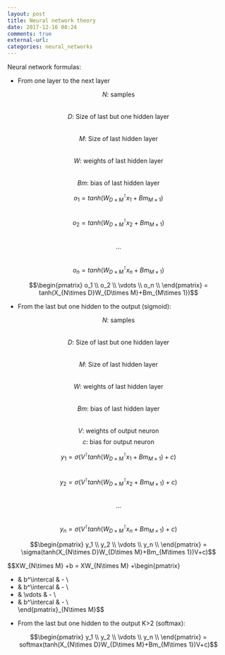 ```yaml
---
layout: post
title: Neural network theory
date: 2017-12-16 08:24
comments: true
external-url:
categories: neural_networks
---
```


Neural network formulas:

* From one layer to the next layer

$$N\text {: samples}$$  
$$D\text {: Size of last but one hidden layer}$$  
$$M\text {: Size of last hidden layer}$$  
$$W\text {: weights of last hidden layer}$$  
$$Bm\text {: bias of last hidden layer}$$  


$$o_1 = tanh(W_{D\times M}^\intercal x_1+Bm_{M\times 1})$$  
$$o_2 = tanh(W_{D\times M}^\intercal x_2+Bm_{M\times 1})$$  
$$...$$  
$$o_n = tanh(W_{D\times M}^\intercal x_n+Bm_{M\times 1})$$  


$$\begin{pmatrix}
 o_1  \\
 o_2 \\
 \vdots  \\
 o_n \\   
 \end{pmatrix} = tanh(X_{N\times D}W_{D\times M}+Bm_{M\times 1})$$


* From the last but one hidden to the output (sigmoid):

$$N\text {: samples}$$  
$$D\text {: Size of last but one hidden layer}$$  
$$M\text {: Size of last hidden layer}$$  
$$W\text {: weights of last hidden layer}$$  
$$Bm\text {: bias of last hidden layer}$$  
$$V\text {: weights of output neuron}$$
$$c\text {: bias for output neuron}$$  

$$y_1 = \sigma(V^\intercal tanh(W_{D\times M}^\intercal x_1+Bm_{M\times 1})+c)$$  
$$y_2 = \sigma(V^\intercal tanh(W_{D\times M}^\intercal x_2+Bm_{M\times 1})+c)$$  
$$...$$  
$$y_n = \sigma(V^\intercal tanh(W_{D\times M}^\intercal x_n+Bm_{M\times 1})+c)$$  

$$\begin{pmatrix}
 y_1  \\
 y_2 \\
 \vdots  \\
 y_n \\   
 \end{pmatrix} = \sigma(tanh(X_{N\times D}W_{D\times M}+Bm_{M\times 1})V+c)$$

 $$XW_{N\times M} +b = XW_{N\times M} +\begin{pmatrix}
 - & b^\intercal & - \\
 - & b^\intercal & - \\
- &  \vdots  & - \\
 - & b^\intercal & - \\   
 \end{pmatrix}_{N\times M}$$

* From the last but one hidden to the output K>2 (softmax):

$$\begin{pmatrix}
 y_1  \\
 y_2 \\
 \vdots  \\
 y_n \\   
 \end{pmatrix} = softmax(tanh(X_{N\times D}W_{D\times M}+Bm_{M\times 1})V+c)$$

